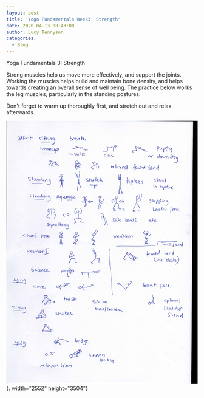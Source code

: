 ```yaml
---
layout: post
title: 'Yoga Fundamentals Week3: Strength'
date: 2020-04-13 08:43:00
author: Lucy Tennyson
categories:
  - Blog
---
```


Yoga Fundamentals 3: Strength

Strong muscles help us move more effectively, and support the joints. Working the muscles helps build and maintain bone density, and helps towards creating an overall sense of well being. The practice below works the leg muscles, particularly in the standing postures.

Don't forget to warm up thoroughly first, and stretch out and relax afterwards.

![](/uploads/yoga20-22april.jpg){: width="2552" height="3504"}